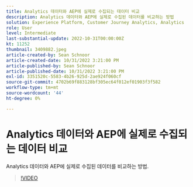 ```yaml
---
title: Analytics 데이터와 AEP에 실제로 수집되는 데이터 비교
description: Analytics 데이터와 AEP에 실제로 수집된 데이터를 비교하는 방법
solution: Experience Platform, Customer Journey Analytics, Analytics
role: User
level: Intermediate
last-substantial-update: 2022-10-31T00:00:00Z
kt: 11252
thumbnail: 3409882.jpeg
article-created-by: Sean Schnoor
article-created-date: 10/31/2022 3:21:00 PM
article-published-by: Sean Schnoor
article-published-date: 10/31/2022 3:21:00 PM
exl-id: 3351520c-5583-4b26-925d-2ae924f060cf
source-git-commit: 4702b69f883128bf305ec64f012ef01903f3f582
workflow-type: tm+mt
source-wordcount: '44'
ht-degree: 0%

---
```


# Analytics 데이터와 AEP에 실제로 수집되는 데이터 비교

Analytics 데이터와 AEP에 실제로 수집된 데이터를 비교하는 방법.

>[!VIDEO](https://video.tv.adobe.com/v/3409882/?quality=12&learn=on)
